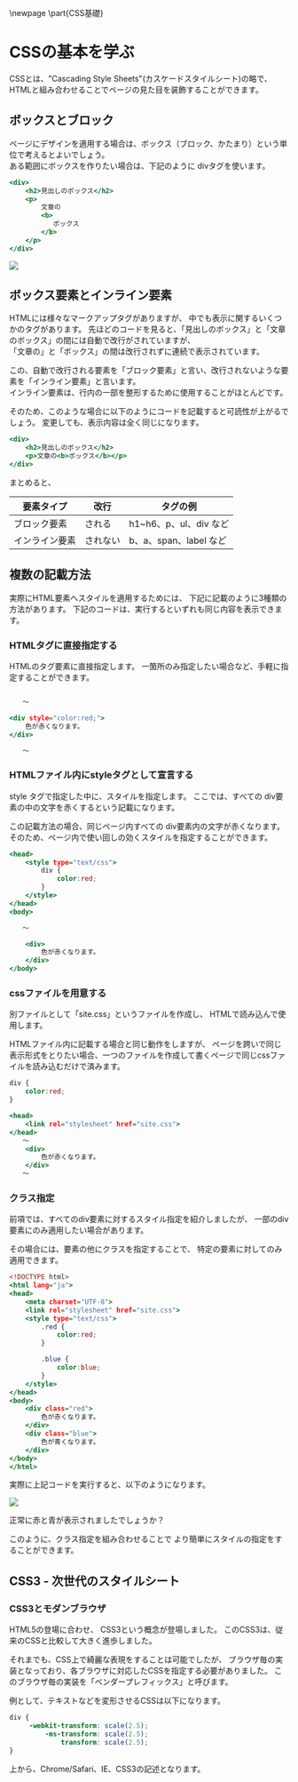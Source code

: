 \newpage
\part{CSS基礎}

# CSSの基本を学ぶ

CSSとは、"Cascading Style Sheets"(カスケードスタイルシート)の略で、
HTMLと組み合わせることでページの見た目を装飾することができます。

## ボックスとブロック

ページにデザインを適用する場合は、ボックス（ブロック、かたまり）という単位で考えるとよいでしょう。  
ある範囲にボックスを作りたい場合は、下記のように divタグを使います。

```html:block.html
<div>
    <h2>見出しのボックス</h2>
    <p>
        文章の
        <b>
           ボックス
        </b>
    </p>
</div>
```

![](./shots/css/shot_c1_1.png)

## ボックス要素とインライン要素

HTMLには様々なマークアップタグがありますが、
中でも表示に関するいくつかのタグがあります。
先ほどのコードを見ると、「見出しのボックス」と「文章のボックス」の間には自動で改行がされていますが、  
「文章の」と「ボックス」の間は改行されずに連続で表示されています。

この、自動で改行される要素を「ブロック要素」と言い、改行されないような要素を「インライン要素」と言います。  
インライン要素は、行内の一部を整形するために使用することがほとんどです。

そのため、このような場合に以下のようにコードを記載すると可読性が上がるでしょう。
変更しても、表示内容は全く同じになります。

```html:block.html
<div>
    <h2>見出しのボックス</h2>
    <p>文章の<b>ボックス</b></p>
</div>
```

まとめると、

|要素タイプ| 改行| タグの例|
|--------|----|--------|
|ブロック要素|される| h1~h6、p、ul、div など
| インライン要素| されない| b、a、span、label など

## 複数の記載方法

実際にHTML要素へスタイルを適用するためには、
下記に記載のように3種類の方法があります。
下記のコードは、実行するといずれも同じ内容を表示できます。

### HTMLタグに直接指定する

HTMLのタグ要素に直接指定します。
一箇所のみ指定したい場合など、手軽に指定することができます。

```html:style.html

　　〜

<div style="color:red;">
    色が赤くなります。
</div>

　　〜

```

### HTMLファイル内にstyleタグとして宣言する

style タグで指定した中に、スタイルを指定します。
ここでは、すべての div要素の中の文字を赤くするという記載になります。

この記載方法の場合、同じページ内すべての div要素内の文字が赤くなります。
そのため、ページ内で使い回しの効くスタイルを指定することができます。


```html:red.html
<head>
    <style type="text/css">
        div {
            color:red;
        }
    </style>
</head>
<body>

　　〜

    <div>
        色が赤くなります。
    </div>
</body>
```

### cssファイルを用意する

別ファイルとして「site.css」というファイルを作成し、
HTMLで読み込んで使用します。

HTMLファイル内に記載する場合と同じ動作をしますが、
ページを跨いで同じ表示形式をとりたい場合、一つのファイルを作成して書くページで同じcssファイルを読み込むだけで済みます。

```css:site.css
div {
    color:red;
}
```

```html:red.html
<head>
    <link rel="stylesheet" href="site.css">
</head>
　　〜
    <div>
        色が赤くなります。
    </div>
　　〜
```

### クラス指定

前項では、すべてのdiv要素に対するスタイル指定を紹介しましたが、
一部のdiv要素にのみ適用したい場合があります。

その場合には、要素の他にクラスを指定することで、
特定の要素に対してのみ適用できます。

```html:class.html
<!DOCTYPE html>
<html lang="ja">
<head>
    <meta charset="UTF-8">
    <link rel="stylesheet" href="site.css">
    <style type="text/css">
        .red {
            color:red;
        }

        .blue {
            color:blue;
        }
    </style>
</head>
<body>
    <div class="red">
        色が赤くなります。
    </div>
    <div class="blue">
        色が青くなります。
    </div>
</body>
</html>
```

実際に上記コードを実行すると、以下のようになります。

![](./shots/css/shot_c1_2.png)

正常に赤と青が表示されましたでしょうか？

このように、クラス指定を組み合わせることで
より簡単にスタイルの指定をすることができます。

## CSS3 - 次世代のスタイルシート

### CSS3とモダンブラウザ

HTML5の登場に合わせ、
CSS3という概念が登場しました。
このCSS3は、従来のCSSと比較して大きく進歩しました。

それまでも、CSS上で綺麗な表現をすることは可能でしたが、
ブラウザ毎の実装となっており、各ブラウザに対応したCSSを指定する必要がありました。
このブラウザ毎の実装を「ベンダープレフィックス」と呼びます。

例として、テキストなどを変形させるCSSは以下になります。

```css
div {
     -webkit-transform: scale(2.5);
         -ms-transform: scale(2.5);
             transform: scale(2.5);
}
```

上から、Chrome/Safari、IE、CSS3の記述となります。


